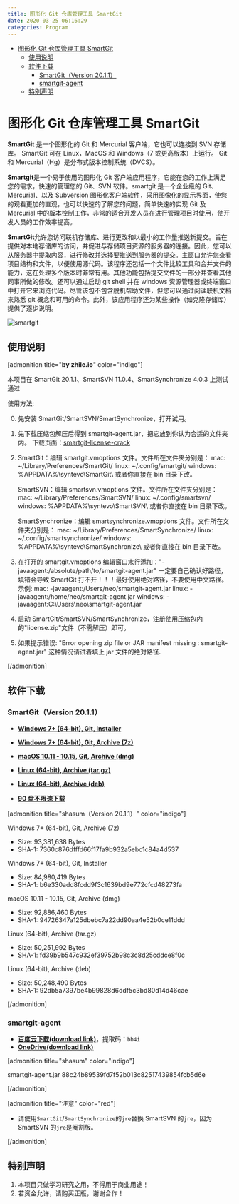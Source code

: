 ```yaml
---
title: 图形化 Git 仓库管理工具 SmartGit
date: 2020-03-25 06:16:29
categories: Program
---
```


<!-- more -->

<!-- TOC -->

- [图形化 Git 仓库管理工具 SmartGit](#图形化-git-仓库管理工具-smartgit)
    - [使用说明](#使用说明)
    - [软件下载](#软件下载)
        - [SmartGit（Version 20.1.1）](#smartgitversion-2011)
        - [smartgit-agent](#smartgit-agent)
    - [特别声明](#特别声明)

<!-- /TOC -->


<a id="markdown-图形化-git-仓库管理工具-smartgit" name="图形化-git-仓库管理工具-smartgit"></a>
# 图形化 Git 仓库管理工具 SmartGit

**SmartGit** 是一个图形化的 Git 和 Mercurial 客户端，它也可以连接到 SVN 存储库。 SmartGit 可在 Linux，MacOS 和 Windows（7 或更高版本）上运行。 Git 和 Mercurial（Hg）是分布式版本控制系统（DVCS）。

**Smartgit**是一个易于使用的图形化 Git 客户端应用程序，它能在您的工作上满足您的需求，快速的管理您的 Git、SVN 软件。smartgit 是一个企业级的 Git、Mercurial、以及 Subversion 图形化客户端软件，采用图像化的显示界面，使您的观看更加的直观，也可以快速的了解您的问题，简单快速的实现 Git 及 Mercurial 中的版本控制工作，非常的适合开发人员在进行管理项目时使用，使开发人员的工作效率提高。

**SmartGit**允许您访问联机存储库、进行更改和以最小的工作量推送新提交。旨在提供对本地存储库的访问，并促进与存储项目资源的服务器的连接。因此，您可以从服务器中提取内容，进行修改并选择要推送到服务器的提交。主窗口允许您查看项目结构和文件，以便使用源代码。该程序还包括一个文件比较工具和合并文件的能力，这在处理多个版本时非常有用。其他功能包括提交文件的一部分并查看其他同事所做的修改。还可以通过启动 git shell 并在 windows 资源管理器或终端窗口中打开它来浏览代码。尽管该包不包含脱机帮助文件，但您可以通过阅读联机文档来熟悉 git 概念和可用的命令。此外，该应用程序还为某些操作（如克隆存储库）提供了逐步说明。

![smartgit](https://tva1.sinaimg.cn/large/006pYIPbly1gdq9k4svi9j31ka16ddn9.jpg)


<a id="markdown-使用说明" name="使用说明"></a>
## 使用说明

[admonition title="**by zhile.io**" color="indigo"]

本项目在 SmartGit 20.1.1、SmartSVN 11.0.4、SmartSynchronize 4.0.3 上测试通过

使用方法:

0. 先安装 SmartGit/SmartSVN/SmartSynchronize，打开试用。

1. 先下载压缩包解压后得到 smartgit-agent.jar，把它放到你认为合适的文件夹内。
   下载页面：[smartgit-license-crack](https://zhile.io/2020/03/27/smartgit-license-crack.html)

2. SmartGit：编辑 smartgit.vmoptions 文件。文件所在文件夹分别是：
   mac: ~/Library/Preferences/SmartGit/
   linux: ~/.config/smartgit/
   windows: %APPDATA%\syntevo\SmartGit\ 或者你直接在 bin 目录下改。

   SmartSVN：编辑 smartsvn.vmoptions 文件。文件所在文件夹分别是：
   mac: ~/Library/Preferences/SmartSVN/
   linux: ~/.config/smartsvn/
   windows: %APPDATA%\syntevo\SmartSVN\ 或者你直接在 bin 目录下改。

   SmartSynchronize：编辑 smartsynchronize.vmoptions 文件。文件所在文件夹分别是：
   mac: ~/Library/Preferences/SmartSynchronize/
   linux: ~/.config/smartsynchronize/
   windows: %APPDATA%\syntevo\SmartSynchronize\ 或者你直接在 bin 目录下改。

3. 在打开的 smartgit.vmoptions 编辑窗口末行添加："-javaagent:/absolute/path/to/smartgit-agent.jar"
   一定要自己确认好路径，填错会导致 SmartGit 打不开！！！最好使用绝对路径，不要使用中文路径。
   示例:
   mac: -javaagent:/Users/neo/smartgit-agent.jar
   linux: -javaagent:/home/neo/smartgit-agent.jar
   windows: -javaagent:C:\Users\neo\smartgit-agent.jar

4. 启动 SmartGit/SmartSVN/SmartSynchronize，注册使用压缩包内的"license.zip"文件（不需解压）即可。

5. 如果提示错误:
   "Error opening zip file or JAR manifest missing : smartgit-agent.jar"
   这种情况请试着填上 jar 文件的绝对路径.

[/admonition]


<a id="markdown-软件下载" name="软件下载"></a>
## 软件下载


<a id="markdown-smartgitversion-2011" name="smartgitversion-2011"></a>
### SmartGit（Version 20.1.1）

- [**Windows 7+ (64-bit), Git, Installer**](https://www.syntevo.com/downloads/smartgit/smartgit-win-20_1_1.zip)

- [**Windows 7+ (64-bit), Git, Archive (7z)**](https://www.syntevo.com/downloads/smartgit/smartgit-portable-20_1_1.7z)

- [**macOS 10.11 - 10.15, Git, Archive (dmg)**](https://www.syntevo.com/downloads/smartgit/smartgit-macosx-20_1_1.dmg)

- [**Linux (64-bit), Archive (tar.gz)**](https://www.syntevo.com/downloads/smartgit/smartgit-linux-20_1_1.tar.gz)

- [**Linux (64-bit), Archive (deb)**](https://www.syntevo.com/downloads/smartgit/smartgit-20_1_1.deb)

- [**90 盘不限速下载**](https://www.90pan.com/o128582)

[admonition title="shasum（Version 20.1.1）" color="indigo"]

Windows 7+ (64-bit), Git, Archive (7z)

- Size: 93,381,638 Bytes
- SHA-1: 7360c876dfffd66f17fa9b932a5ebc1c84a4d537

Windows 7+ (64-bit), Git, Installer

- Size: 84,980,419 Bytes
- SHA-1: b6e330add8fcdd9f3c1639bd9e772cfcd48273fa

macOS 10.11 - 10.15, Git, Archive (dmg)

- Size: 92,886,460 Bytes
- SHA-1: 94726347a125dbebc7a22dd90aa4e52b0ce11ddd

Linux (64-bit), Archive (tar.gz)

- Size: 50,251,992 Bytes
- SHA-1: fd39b9b547c932ef39752b98c3c8d25cddce8f0c

Linux (64-bit), Archive (deb)

- Size: 50,248,490 Bytes
- SHA-1: 92db5a7397be4b99828d6ddf5c3bd80d14d46cae

[/admonition]


<a id="markdown-smartgit-agent" name="smartgit-agent"></a>
### smartgit-agent

- [**百度云下载(download link)**](https://pan.baidu.com/s/1EhzM1_5xE8w5mk38tfcpSg)，提取码：`bb4i`
- [**OneDrive(download link)**](https://1drv.ms/u/s!Atf-z4aXHKwch1BZun0X8xxBHs0X?e=m1wc1l)

[admonition title="shasum" color="indigo"]

smartgit-agent.jar 88c24b89539fd7f52b013c82517439854fcb5d6e

[/admonition]

[admonition title="注意" color="red"]

- 请使用`SmartGit`/`SmartSynchronize`的`jre`替换 SmartSVN 的`jre`，因为 SmartSVN 的`jre`是阉割版。

[/admonition]


<a id="markdown-特别声明" name="特别声明"></a>
## 特别声明

1. 本项目只做学习研究之用，不得用于商业用途！
2. 若资金允许，请购买正版，谢谢合作！
